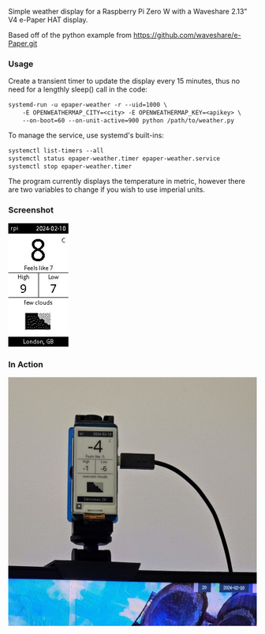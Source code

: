 Simple weather display for a Raspberry Pi Zero W with a Waveshare 2.13" V4 e-Paper HAT display.

Based off of the python example from https://github.com/waveshare/e-Paper.git


### Usage

Create a transient timer to update the display every 15 minutes, thus no need for a lengthly sleep() call in the code:

    systemd-run -u epaper-weather -r --uid=1000 \
        -E OPENWEATHERMAP_CITY=<city> -E OPENWEATHERMAP_KEY=<apikey> \
        --on-boot=60 --on-unit-active=900 python /path/to/weather.py

To manage the service, use systemd's built-ins:

    systemctl list-timers --all
    systemctl status epaper-weather.timer epaper-weather.service
    systemctl stop epaper-weather.timer

The program currently displays the temperature in metric, however there are two variables to change if you wish to use imperial units.

### Screenshot

![Screenshot](output.jpg)

### In Action

![Action Shot](display.jpg)
